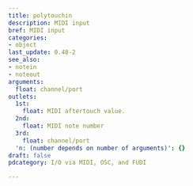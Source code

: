```yaml
---
title: polytouchin
description: MIDI input
bref: MIDI input
categories:
- object
last_update: 0.48-2
see_also:
- notein
- noteout
arguments:
  float: channel/port
outlets:
  1st:
    float: MIDI aftertouch value.
  2nd:
    float: MIDI note number
  3rd:
    float: channel/port
  'n: (number depends on number of arguments)': {}
draft: false
pdcategory: I/O via MIDI, OSC, and FUDI

---
```


